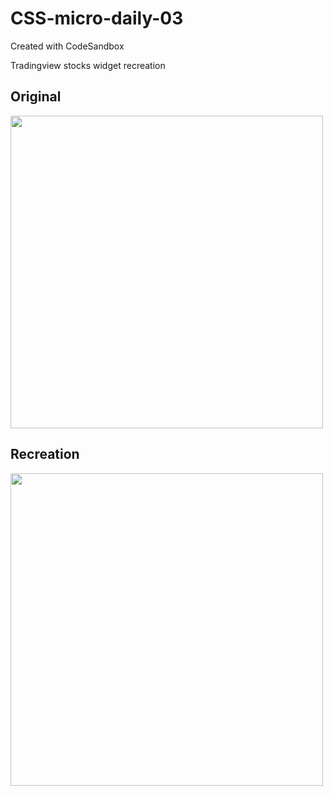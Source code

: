 # CSS-micro-daily-03
Created with CodeSandbox

Tradingview stocks widget recreation

## Original  
<img src="https://user-images.githubusercontent.com/3280206/173954971-eb600233-ef68-4c66-8b0e-abf02c08d2c0.png" width="500" >

## Recreation  
<img src="https://user-images.githubusercontent.com/3280206/173954895-bf0c17b5-85d9-459b-b0a9-3ba8daaee803.png" width="500" >


